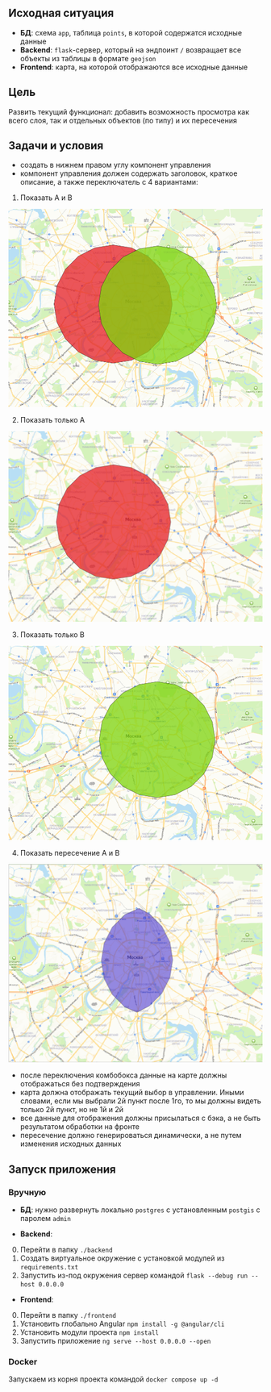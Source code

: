 ## Исходная ситуация
- **БД**: схема `app`, таблица `points`, в которой содержатся исходные данные
- **Backend**: `flask`-сервер, который на эндпоинт `/` возвращает все объекты из таблицы в формате `geojson`
- **Frontend**: карта, на которой отображаются все исходные данные


## Цель
Развить текущий функционал: добавить возможность просмотра как всего слоя, так и отдельных объектов (по типу) и их пересечения


## Задачи и условия
- создать в нижнем правом углу компонент управления
- компонент управления должен содержать заголовок, краткое описание, а также переключатель с 4 вариантами:
1. Показать А и В 

![](readme_static/1.png)

2. Показать только А

![](readme_static/2.png)

3. Показать только В

![](readme_static/3.png)

4. Показать пересечение А и В

![](readme_static/4.png)

- после переключения комбобокса данные на карте должны отображаться без подтверждения
- карта должна отображать текущий выбор в управлении. Иными словами, если мы выбрали 2й пункт после 1го, то мы должны видеть только 2й пункт, но не 1й и 2й
- все данные для отображения должны присылаться с бэка, а не быть результатом обработки на фронте
- пересечение должно генерироваться динамически, а не путем изменения исходных данных

## Запуск приложения
### Вручную
- **БД**: нужно развернуть локально `postgres` с установленным `postgis` с паролем `admin`

- **Backend**: 
0. Перейти в папку `./backend`
1. Создать виртуальное окружение с установкой модулей из `requirements.txt`
2. Запустить из-под окружения сервер командой `flask --debug run --host 0.0.0.0`

- **Frontend**:
0. Перейти в папку `./frontend`
1. Установить глобально Angular `npm install -g @angular/cli`
2. Установить модули проекта `npm install`
3. Запустить приложение `ng serve --host 0.0.0.0 --open`

### Docker
Запускаем из корня проекта командой `docker compose up -d`

